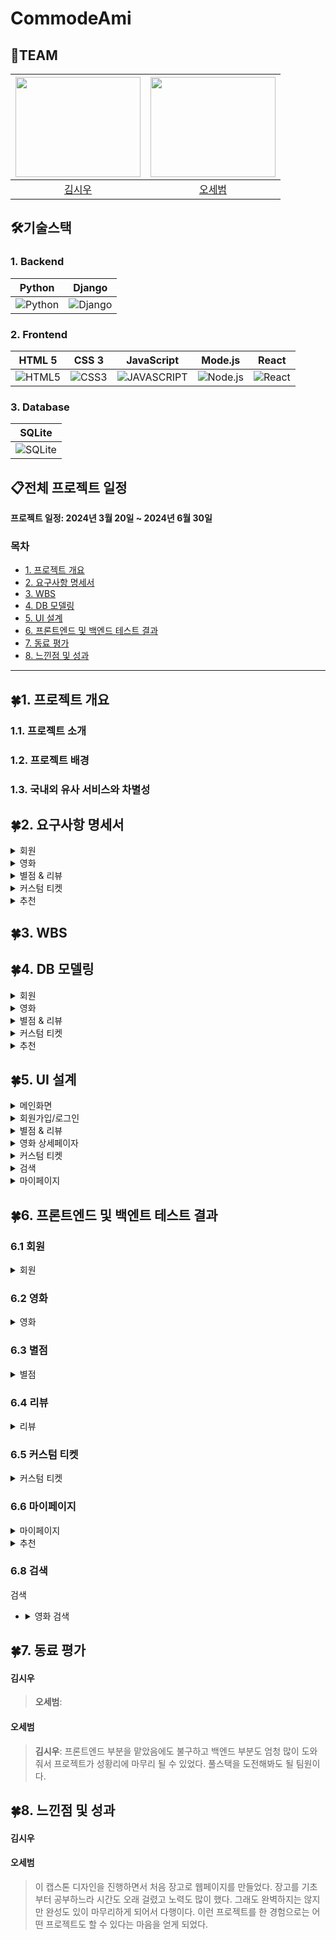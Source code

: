 # CommodeAmi

## 🤝TEAM
| <img src="https://github.com/user-attachments/assets/46fa9b3a-4359-4e59-be8e-dd33561056c1" width="200" height = "160"> |<img src="" width="200" height = "160">|
|:---------------------------------------------------------------:| :-----------------------------------: |
|               [김시우](docs/img/profile/siu98)               | [오세범](docs/img/profile/오세범.png) | 

## 🛠️기술스택
### 1. Backend
| Python |  Django |  
| :-----------------------------------:| :-----------------------------------: |
| ![Python](https://img.shields.io/badge/Python-3776AB?style=flat-square&logo=Python&logoColor=white) |  ![Django](https://img.shields.io/badge/Django-092E20?style=flat-square&logo=Django&logoColor=white) |

### 2. Frontend
| HTML 5 | CSS 3 | JavaScript | Mode.js | React |
| :-----------------------------------:| :-----------------------------------: | :-----------------------------------: | :-----------------------------------: | :-----------------------------------: |
| ![HTML5](https://img.shields.io/badge/HTML5-E34F26?style=flat-square&logo=HTML5&logoColor=white) | ![CSS3](https://img.shields.io/badge/CSS3-1572B6?style=flat-square&logo=CSS3&logoColor=white) | ![JAVASCRIPT](https://img.shields.io/badge/JavaScript-F7DF1E?style=flat-square&logo=JavaScript&logoColor=white) | ![Node.js](https://img.shields.io/badge/Node.js-5FA04E?style=flat-square&logo=Node.js&logoColor=white) | ![React](https://img.shields.io/badge/React-61DAFB?style=flat-square&logo=React&logoColor=white) |

### 3. Database
| SQLite |
| :-----------------------------------:|
| ![SQLite](https://img.shields.io/badge/SQLite-003B57?style=flat-square&logo=SQLite&logoColor=white) |

## 📋전체 프로젝트 일정
**프로젝트 일정: 2024년 3월 20일 ~ 2024년 6월 30일**

### 목차

- [1. 프로젝트 개요](#1-프로젝트-개요)
- [2. 요구사항 명세서](#2-요구사항-명세서)
- [3. WBS ](#3-WBS)
- [4. DB 모델링 ](#4-DB-모델링)
- [5. UI 설계 ](#5-UI-설계)
- [6. 프론트엔드 및 백엔드 테스트 결과 ](#6-프론트엔드-백엔드-테스트-결과)
- [7. 동료 평가 ](#7-동료-평가)
- [8. 느낀점 및 성과 ](#8-느낀점-성과)

---

## 🍀1. 프로젝트 개요


### 1.1. 프로젝트 소개

### 1.2. 프로젝트 배경 

### 1.3. 국내외 유사 서비스와 차별성


## 🍀2. 요구사항 명세서

<details>
  <summary>회원</summary>
   <img src="" alt="회원">
 </details>

<details>
  <summary>영화</summary>
   <img src="" alt="영화">
 </details>

 <details>
  <summary>별점 & 리뷰</summary>
   <img src="" alt="별점 & 리뷰">
 </details>

  <details>
  <summary>커스텀 티켓</summary>
   <img src="" alt="커스텀 티켓">
 </details>

 <details>
  <summary>추천</summary>
   <img src="" alt="추천">
 </details>

## 🍀3. WBS

## 🍀4. DB 모델링

<details>
  <summary>회원</summary>
   <img src="" alt="회원">
 </details>

<details>
  <summary>영화</summary>
   <img src="" alt="영화">
 </details>

 <details>
  <summary>별점 & 리뷰</summary>
   <img src="" alt="별점 & 리뷰">
 </details>

  <details>
  <summary>커스텀 티켓</summary>
   <img src="" alt="커스텀 티켓">
 </details>

 <details>
  <summary>추천</summary>
   <img src="" alt="추천">
 </details>

 ## 🍀5. UI 설계
 
<details>
  <summary>메인화면</summary>
   <img src="" alt="메인화면">
 </details>

<details>
  <summary>회원가입/로그인</summary>
   <img src="" alt="회원가입/로그인">
 </details>

 <details>
  <summary>별점 & 리뷰</summary>
   <img src="" alt="별점 & 리뷰">
 </details>

  <details>
  <summary>영화 상세페이자</summary>
   <img src="" alt="영화 상세페이자">
 </details>

 <details>
  <summary>커스텀 티켓</summary>
   <img src="" alt="커스텀 티켓">
 </details>

  <details>
  <summary>검색</summary>
   <img src="" alt="검색">
 </details>

  <details>
  <summary>마이페이지</summary>
   <img src="" alt="커스텀 티켓">
 </details>

 ## 🍀6. 프론트엔드 및 백엔트 테스트 결과 

 ### 6.1 회원
 
 <details>
  <summary>회원</summary>

  - <details>

    <summary>회원가입</summary>

  - <details>

    <summary>로그인</summary>

  - <details>

    <summary>로그아웃</summary>


  </details>

 ### 6.2 영화
 
 <details>
  <summary>영화</summary>

  - <details>

    <summary>영화 정보 조회</summary>

  - <details>

    <summary>영화 배우 조회</summary>

  </details>


   ### 6.3 별점
 
 <details>
  <summary>별점</summary>

  - <details>

    <summary>별점 생성</summary>

  - <details>

    <summary>별점 수정</summary>

  </details>

  ### 6.4 리뷰
 
 <details>
  <summary>리뷰</summary>

  - <details>

    <summary>리뷰 생성</summary>

  - <details>

    <summary>리뷰 수정</summary>

  </details>

  ### 6.5 커스텀 티켓
 
 <details>
  <summary>커스텀 티켓</summary>

  - <details>

    <summary>커스텀 티켓 생성</summary>

  - <details>

    <summary>커스텀 티켓 삭제</summary>

  </details>

  ### 6.6 마이페이지
 
 <details>
  <summary>마이페이지</summary>

  - <details>

    <summary>별점 조회</summary>

  - <details>

    <summary>리뷰 조회</summary>

  - <details>

    <summary>커스텀 티켓 조회</summary>
    
  </details>

   <details>

  ### 6.7 추천
  
  <summary>추천</summary>

  - <details>

    <summary>추천 영화 조회</summary>
    
  </details>


  ### 6.8 검색
  
  <summary>검색</summary>

  - <details>

    <summary>영화 검색</summary>
    
  </details>
  

## 🍀7. 동료 평가 
#### 김시우
> **오세범**: 
> 

#### 오세범
> **김시우**:
> 프론트엔드 부분을 맡았음에도 불구하고 백엔드 부분도 엄청 많이 도와줘서 프로젝트가 성황리에 마무리 될 수 있었다. 풀스택을 도전해봐도 될 팀원이다. 

## 🍀8. 느낀점 및 성과
#### 김시우
>
#### 오세범
> 이 캡스톤 디자인을 진행하면서 처음 장고로 웹페이지를 만들었다. 장고를 기초부터 공부하느라 시간도 오래 걸렸고 노력도 많이 했다. 그래도 완벽하지는 않지만 완성도 있이 마무리하게 되어서 다행이다. 이런 프로젝트를 한 경험으로는 어떤 프로젝트도 할  수 있다는 마음을 얻게 되었다.
